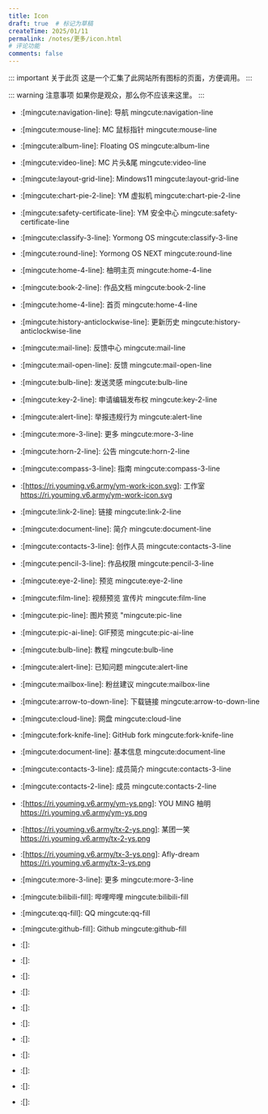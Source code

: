 ```yaml
---
title: Icon
draft: true  # 标记为草稿
createTime: 2025/01/11
permalink: /notes/更多/icon.html
# 评论功能
comments: false
---
```


::: important 关于此页
这是一个汇集了此网站所有图标的页面，方便调用。
:::

::: warning 注意事项
如果你是观众，那么你不应该来这里。
:::

- :[mingcute:navigation-line]: 导航
mingcute:navigation-line

- :[mingcute:mouse-line]: MC 鼠标指针
mingcute:mouse-line
- :[mingcute:album-line]: Floating OS
mingcute:album-line
- :[mingcute:video-line]: MC 片头&尾
mingcute:video-line
- :[mingcute:layout-grid-line]: Mindows11
mingcute:layout-grid-line
- :[mingcute:chart-pie-2-line]: YM 虚拟机
mingcute:chart-pie-2-line
- :[mingcute:safety-certificate-line]: YM 安全中心
mingcute:safety-certificate-line
- :[mingcute:classify-3-line]: Yormong OS
mingcute:classify-3-line
- :[mingcute:round-line]: Yormong OS NEXT
mingcute:round-line
- :[mingcute:home-4-line]: 柚明主页
mingcute:home-4-line
- :[mingcute:book-2-line]: 作品文档
mingcute:book-2-line

- :[mingcute:home-4-line]: 首页
mingcute:home-4-line

- :[mingcute:history-anticlockwise-line]: 更新历史
mingcute:history-anticlockwise-line

- :[mingcute:mail-line]: 反馈中心
mingcute:mail-line

- :[mingcute:mail-open-line]: 反馈
mingcute:mail-open-line
- :[mingcute:bulb-line]: 发送灵感
mingcute:bulb-line
- :[mingcute:key-2-line]: 申请编辑发布权
mingcute:key-2-line
- :[mingcute:alert-line]: 举报违规行为
mingcute:alert-line

- :[mingcute:more-3-line]: 更多
mingcute:more-3-line
- :[mingcute:horn-2-line]: 公告
mingcute:horn-2-line
- :[mingcute:compass-3-line]: 指南
mingcute:compass-3-line

- :[https://ri.youming.v6.army/ym-work-icon.svg]: 工作室
https://ri.youming.v6.army/ym-work-icon.svg

- :[mingcute:link-2-line]: 链接
mingcute:link-2-line

- :[mingcute:document-line]: 简介
mingcute:document-line
- :[mingcute:contacts-3-line]: 创作人员
mingcute:contacts-3-line
- :[mingcute:pencil-3-line]: 作品权限
mingcute:pencil-3-line

- :[mingcute:eye-2-line]: 预览
mingcute:eye-2-line
- :[mingcute:film-line]: 视频预览 宣传片
mingcute:film-line
- :[mingcute:pic-line]: 图片预览
"mingcute:pic-line
- :[mingcute:pic-ai-line]: GIF预览
mingcute:pic-ai-line

- :[mingcute:bulb-line]: 教程
mingcute:bulb-line

- :[mingcute:alert-line]: 已知问题
mingcute:alert-line
- :[mingcute:mailbox-line]: 粉丝建议
mingcute:mailbox-line

- :[mingcute:arrow-to-down-line]: 下载链接
mingcute:arrow-to-down-line
- :[mingcute:cloud-line]: 网盘
mingcute:cloud-line
- :[mingcute:fork-knife-line]: GitHub fork
mingcute:fork-knife-line

- :[mingcute:document-line]: 基本信息
mingcute:document-line
- :[mingcute:contacts-3-line]: 成员简介
mingcute:contacts-3-line
- :[mingcute:contacts-2-line]: 成员
mingcute:contacts-2-line
- :[https://ri.youming.v6.army/ym-ys.png]: YOU MING 柚明
https://ri.youming.v6.army/ym-ys.png
- :[https://ri.youming.v6.army/tx-2-ys.png]: 某团一笑
https://ri.youming.v6.army/tx-2-ys.png
- :[https://ri.youming.v6.army/tx-3-ys.png]: Afly-dream
https://ri.youming.v6.army/tx-3-ys.png

- :[mingcute:more-3-line]: 更多
mingcute:more-3-line

- :[mingcute:bilibili-fill]: 哔哩哔哩
mingcute:bilibili-fill
- :[mingcute:qq-fill]: QQ
mingcute:qq-fill
- :[mingcute:github-fill]: Github
mingcute:github-fill

- :[]: 

- :[]: 

- :[]: 

- :[]: 

- :[]: 

- :[]: 

- :[]: 

- :[]: 

- :[]: 

- :[]: 

- :[]: 

